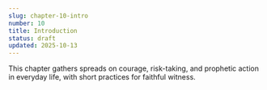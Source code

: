 ```yaml
---
slug: chapter-10-intro
number: 10
title: Introduction
status: draft
updated: 2025-10-13
---
```


This chapter gathers spreads on courage, risk-taking, and prophetic action in everyday life, with short practices for faithful witness.

